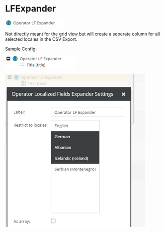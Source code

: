 # LFExpander

![Symbol](../../../img/gridconfig/operator_lfexpander_symbol.png)

Not directly meant for the grid view but will create a seperate column for all selected locales in the CSV Export.

Sample Config: 
    
![Setting](../../../img/gridconfig/operator_lfexpander_sample.png)

![Setting](../../../img/gridconfig/operator_lfexpander_sample1.png)









